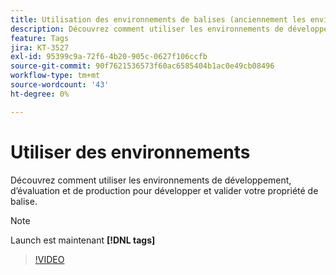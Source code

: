 ```yaml
---
title: Utilisation des environnements de balises (anciennement les environnements Launch)
description: Découvrez comment utiliser les environnements de développement, d’évaluation et de production pour développer et valider votre propriété de balise.
feature: Tags
jira: KT-3527
exl-id: 95399c9a-72f6-4b20-905c-0627f106ccfb
source-git-commit: 90f7621536573f60ac6585404b1ac0e49cb08496
workflow-type: tm+mt
source-wordcount: '43'
ht-degree: 0%

---
```


# Utiliser des environnements

Découvrez comment utiliser les environnements de développement, d’évaluation et de production pour développer et valider votre propriété de balise.

>[!NOTE]
>
> Launch est maintenant **[!DNL tags]**

>[!VIDEO](https://video.tv.adobe.com/v/28729/?quality=12&learn=on)
